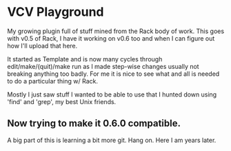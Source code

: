 # VCV Playground

My growing plugin full of stuff mined from the Rack body of work. This goes with v0.5 of Rack, I have it working on v0.6 too and when I can figure out how I'll upload that here.

It started as Template and is now many cycles through edit/make/(quit)/make run as I made step-wise changes usually not breaking anything too badly. For me it is nice to see what and all is needed to do a particular thing w/ Rack.

Mostly I just saw stuff I wanted to be able to use that I hunted down using 'find' and 'grep', my best Unix friends.

## Now trying to make it 0.6.0 compatible.

A big part of this is learning a bit more git. Hang on. Here I am years later.
